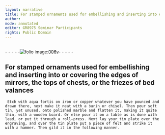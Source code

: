 ```yaml
---
layout: narrative
title: For stamped ornaments used for embellishing and inserting into or covering the edges of mirrors, the tops of chests, or the friezes of bed valances
author:
mode: annotated
editor: GR8975 Seminar Participants
rights: Public Domain
---
```


 <br/>- - - - -<a href="http://gallica.bnf.fr/ark:/12148/btv1b10500001g/f18.image"><img src="assets/photo-icon.png" alt="folio image: " style="display:inline-block; margin-bottom:-3px;">006v</a>- - - - - <br/> 
##  For stamped ornaments used for embellishing and inserting into or covering the edges of mirrors, the tops of chests, or the friezes of bed valances 

 
     Etch with aqua fortis on iron or copper whatever you have pounced and drawn there, next make it neat with a burin or chisel. Then pour soft tin, yet unused, onto polished marble and flatten it, making it quite thin, with a wooden board. Or else pour it on a table as is done with lead, or put it through a roll—press. Next lay your tin plate over the engraving, and over the tin plate put a piece of felt and strike it with a hammer. Then gild it in the following manner. 
 